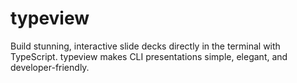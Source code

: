 # typeview
Build stunning, interactive slide decks directly in the terminal with TypeScript. typeview makes CLI presentations simple, elegant, and developer-friendly.
